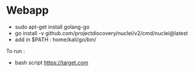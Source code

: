 # Webapp

* sudo apt-get install golang-go
* go install -v github.com/projectdiscovery/nuclei/v2/cmd/nuclei@latest
* add in $PATH : home/kali/go/bin/


To run :

* bash script https://target.com
